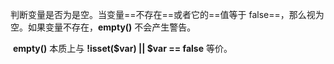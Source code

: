 判断变量是否为是空。当变量==不存在==或者它的==值等于 false==，那么视为空。如果变量不存在，**empty()** 不会产生警告。

 **empty()** 本质上与 **!isset($var) || $var == false** 等价。